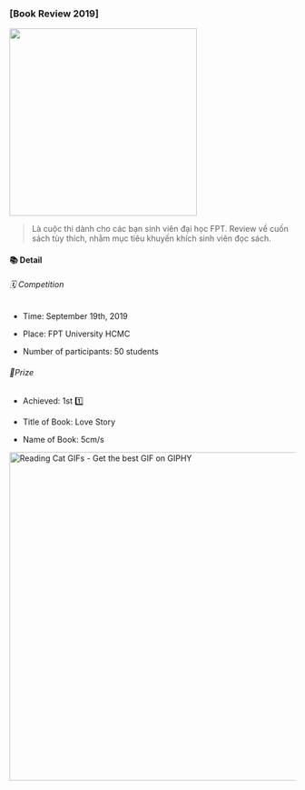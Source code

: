 ### [Book Review 2019]

<img src="file:///C:/Users/Admin/Desktop/BookReview/Prize_BookReview2019.jpg" title="" alt="" width="330">

> Là cuộc thi dành cho các bạn sinh viên đại học FPT. Review về cuốn sách tùy thích, nhằm mục tiêu khuyến khích sinh viên đọc sách.

#### 📚 Detail

###### 🗓 Competition

- Time: September 19th, 2019

- Place: FPT University HCMC

- Number of participants: 50 students

###### 🎊Prize

- Achieved: 1st 1️⃣

- Title of Book: Love Story

- Name of Book: 5cm/s

<img title="" src="https://media1.giphy.com/media/LkjlH3rVETgsg/200.gif" alt="Reading Cat GIFs - Get the best GIF on GIPHY" data-align="inline" width="578">
